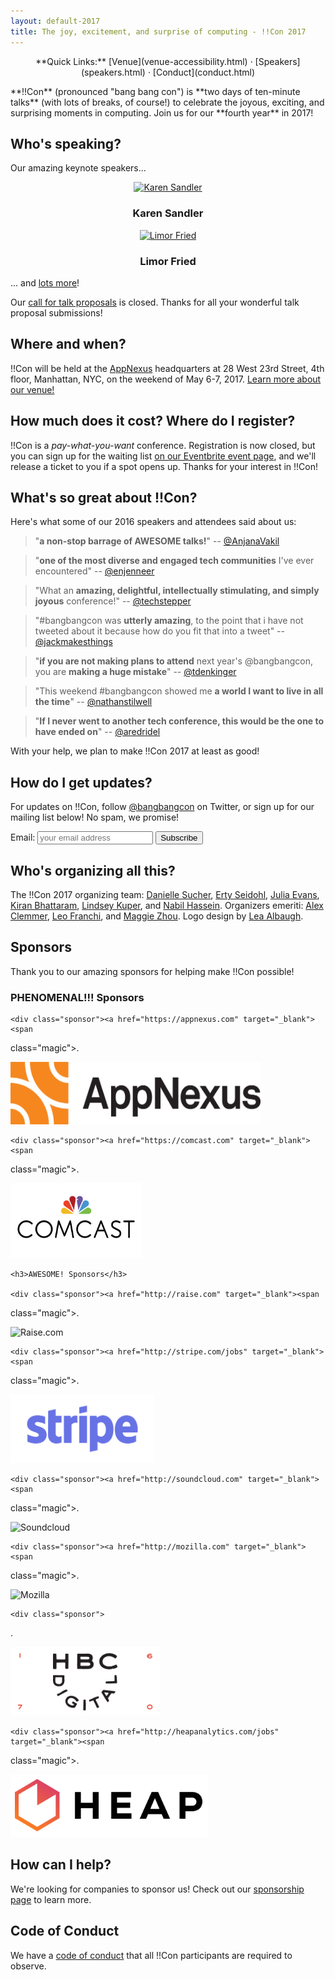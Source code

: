 ```yaml
---
layout: default-2017
title: The joy, excitement, and surprise of computing - !!Con 2017
---
```


<p style="text-align: center;">
  **Quick Links:**
  <!-- [Talk Recordings](recordings.html) -->
  <!-- &middot; -->
  [Venue](venue-accessibility.html)
  &middot;
  <!-- [Program](program.html) -->
  <!-- &middot; -->
  [Speakers](speakers.html)
  &middot;
  [Conduct](conduct.html)
</p>

<p id="blurb">**!!Con** (pronounced "bang bang con") is **two days of
ten-minute talks** (with lots of breaks, of course!) to celebrate the
joyous, exciting, and surprising moments in computing.  Join us for
our **fourth year** in 2017!</p>

<a name="speaking" id="speaking"></a>

## Who's speaking?

Our amazing keynote speakers...

<div style="text-align: center;">
<div class="speaker left">
<a href="speakers.html#karen-sandler"><img src="images/speakers/karen-sandler.png" alt="Karen Sandler" /></a>
<h3>Karen Sandler</h3>
</div>
<div class="speaker right">
<a href="speakers.html#limor-fried"><img src="images/speakers/limor-fried.png" alt="Limor Fried"/></a>
<h3>Limor Fried</h3>
</div>
</div>

... and [lots more](speakers.html)!

Our [call for talk proposals](give-a-talk.html) is closed.  Thanks for
all your wonderful talk proposal submissions!

<a name="where" id="where"></a>

## Where and when?

!!Con will be held at the [AppNexus](http://appnexus.com) headquarters
at 28 West 23rd Street, 4th floor, Manhattan, NYC, on the weekend of
May 6-7, 2017.
[Learn more about our venue!](venue-accessibility.html)

## How much does it cost?  Where do I register?

!!Con is a *pay-what-you-want* conference.  Registration is now
closed, but you can sign up for the waiting
list
[on our Eventbrite event page](https://www.eventbrite.com/e/con-2017-tickets-33290614123),
and we'll release a ticket to you if a spot opens up.  Thanks for your
interest in !!Con!

<a name="testimonials" id="testimonials"></a>

## What's so great about !!Con?

Here's what some of our 2016 speakers and attendees said about us:

> "**a non-stop barrage of AWESOME talks!**" --
> [@AnjanaVakil](https://twitter.com/AnjanaVakil/status/729061608140509185)

> "**one of the most diverse and engaged tech communities** I've ever
> encountered" --
> [@enjenneer](https://twitter.com/enjenneer/status/729866321001844737)

> "What an **amazing, delightful, intellectually stimulating, and
> simply joyous** conference!" --
> [@techstepper](https://twitter.com/techstepper/status/729503996730347520)

> "#bangbangcon was **utterly amazing**, to the point that i have not
> tweeted about it because how do you fit that into a tweet" --
> [@jackmakesthings](https://twitter.com/jackmakesthings/status/729694660407504897)

> "**if you are not making plans to attend** next year's @bangbangcon,
> you are **making a huge mistake**" --
> [@tdenkinger](https://twitter.com/tdenkinger/status/729554572843323392)

> "This weekend #bangbangcon showed me **a world I want to live in all
> the time**" --
> [@nathanstilwell](https://twitter.com/nathanstilwell/status/729442220156276741)

> "**If I never went to another tech conference, this would be the one
> to have ended on**"
> -- [@aredridel](https://twitter.com/aredridel/status/729460621775867904)

With your help, we plan to make !!Con 2017 at least as good!

## How do I get updates?

For updates on !!Con, follow
[@bangbangcon](https://twitter.com/bangbangcon) on Twitter, or sign up
for our mailing list below! No spam, we promise!

<!-- Begin MailChimp Signup Form -->
<div id="mc_embed_signup">
<form action="http://bangbangcon.us3.list-manage.com/subscribe/post?u=37b924b9d7d71dc7aa1a52b4c&amp;id=9f9ec7c469" method="post" id="mc-embedded-subscribe-form" name="mc-embedded-subscribe-form" class="validate" target="_blank" style="background-color: inherit;" novalidate>
<div class="mc-field-group">
<label for="mce-EMAIL">Email:</label>
<input type="email" value="" name="EMAIL" class="required email" id="mce-EMAIL" placeholder='your email address'>
<input type="submit" value="Subscribe" name="subscribe" id="mc-embedded-subscribe" class="button">
</div>
<div id="mce-responses" class="clear">
<div class="response" id="mce-error-response" style="display:none"></div>
<div class="response" id="mce-success-response" style="display:none"></div>
</div>
<!-- real people should not fill this in and expect good things - do not remove this or risk form bot signups-->
<div style="position: absolute; left: -50020px;">
<input type="text" name="b_37b924b9d7d71dc7aa1a52b4c_9f9ec7c469" value="">
</div>
</form>
</div>

<a name="organizers"></a>

## Who's organizing all this?

The !!Con 2017 organizing team:
[Danielle Sucher](https://twitter.com/DanielleSucher),
[Erty Seidohl](https://twitter.com/ertyseidohl),
[Julia Evans](https://twitter.com/b0rk),
[Kiran Bhattaram](https://twitter.com/kiranbot),
[Lindsey Kuper](https://twitter.com/lindsey), and
[Nabil Hassein](https://twitter.com/NabilHassein).  Organizers
emeriti: [Alex Clemmer](https://twitter.com/hausdorff_space),
[Leo Franchi](https://twitter.com/lfranchi), and
[Maggie Zhou](https://twitter.com/zmagg).  Logo design by
[Lea Albaugh](http://twitter.com/doridoidea).

<a name="sponsors"></a>

## Sponsors

Thank you to our amazing sponsors for helping make !!Con possible!

<div class="sponsor-list" markdown="0">
    <h3>PHENOMENAL!!! Sponsors</h3>

    <div class="sponsor"><a href="https://appnexus.com" target="_blank"><span
class="magic">.</span><div class="logo"><img height="100" width="400"
    alt="AppNexus" src="images/sponsors/appnexus.jpg" /></div></a></div>

    <div class="sponsor"><a href="https://comcast.com" target="_blank"><span
class="magic">.</span><div class="logo"><img height="120" width="210"
    alt="Comcast" src="images/sponsors/comcast.jpg" /></div></a></div>

    <h3>AWESOME! Sponsors</h3>

    <div class="sponsor"><a href="http://raise.com" target="_blank"><span
class="magic">.</span><div class="logo"><img height="115" width="265"
    alt="Raise.com" src="images/sponsors/raise.png"
    /></div></a></div>

    <div class="sponsor"><a href="http://stripe.com/jobs" target="_blank"><span
class="magic">.</span><div class="logo"><img height="110" width="230"
    alt="Stripe" src="images/sponsors/stripe.png"
    /></div></a></div>


    <div class="sponsor"><a href="http://soundcloud.com" target="_blank"><span
class="magic">.</span><div class="logo"><img height="120" width="153"
    alt="Soundcloud" src="images/sponsors/soundcloud.jpg"
    /></div></a></div>

    <div class="sponsor"><a href="http://mozilla.com" target="_blank"><span
class="magic">.</span><div class="logo"><img height="100" width="250"
    alt="Mozilla" src="images/sponsors/mozilla.jpg"
    /></div></a></div>

    <div class="sponsor">
<span
class="magic">.</span><div class="logo"><img height="110" width="240"
    alt="HBC Digital" src="images/sponsors/hbcdigital.png"
    /></div>
</div>


    <div class="sponsor"><a href="http://heapanalytics.com/jobs" target="_blank"><span
class="magic">.</span><div class="logo"><img height="100" width="316"
    alt="Heap" src="images/sponsors/heap.png"
    /></div></a></div>

</div>

## How can I help?

We're looking for companies to sponsor us!  Check out our
[sponsorship page](sponsors.html) to learn more.

## Code of Conduct

We have a [code of conduct](conduct.html) that all !!Con participants
are required to observe.

